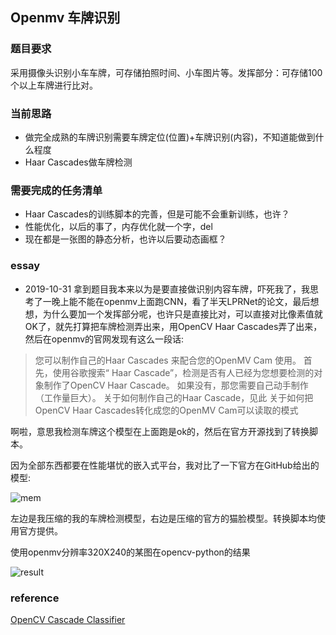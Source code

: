 ## Openmv 车牌识别

### 题目要求
采用摄像头识别小车车牌，可存储拍照时间、小车图片等。发挥部分：可存储100个以上车牌进行比对。

### 当前思路
* 做完全成熟的车牌识别需要车牌定位(位置)+车牌识别(内容)，不知道能做到什么程度
* Haar Cascades做车牌检测

### 需要完成的任务清单

* Haar Cascades的训练脚本的完善，但是可能不会重新训练，也许？
* 性能优化，以后的事了，内存优化就一个字，del
* 现在都是一张图的静态分析，也许以后要动态画框？

### essay

* 2019-10-31
拿到题目我本来以为是要直接做识别内容车牌，吓死我了，我思考了一晚上能不能在openmv上面跑CNN，看了半天LPRNet的论文，最后想想，为什么要加一个发挥部分呢，也许只是直接比对，可以直接对比像素值就OK了，就先打算把车牌检测弄出来，用OpenCV Haar Cascades弄了出来，然后在openmv的官网发现有这么一段话:
> 您可以制作自己的Haar Cascades 来配合您的OpenMV Cam 使用。 首先，使用谷歌搜索“<thing> Haar Cascade”，检测是否有人已经为您想要检测的对象制作了OpenCV Haar Cascade。 如果没有，那您需要自己动手制作（工作量巨大）。 关于如何制作自己的Haar Cascade，见此 关于如何把OpenCV Haar Cascades转化成您的OpenMV Cam可以读取的模式

啊啦，意思我检测车牌这个模型在上面跑是ok的，然后在官方开源找到了转换脚本。

因为全部东西都要在性能堪忧的嵌入式平台，我对比了一下官方在GitHub给出的模型:

![mem](image/model_mem.png)

左边是我压缩的我的车牌检测模型，右边是压缩的官方的猫脸模型。转换脚本均使用官方提供。

使用openmv分辨率320X240的某图在opencv-python的结果

![result](image/result.png)

### reference


[OpenCV Cascade Classifier](https://docs.opencv.org/trunk/db/d28/tutorial_cascade_classifier.html)

